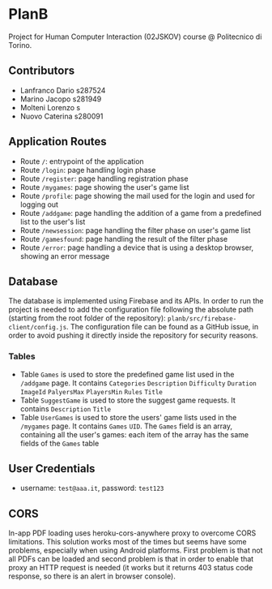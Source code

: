 # PlanB

Project for Human Computer Interaction (02JSKOV) course @ Politecnico di Torino.

## Contributors
- Lanfranco Dario s287524
- Marino Jacopo s281949
- Molteni Lorenzo s
- Nuovo Caterina s280091

## Application Routes
- Route `/`: entrypoint of the application
- Route `/login`: page handling login phase
- Route `/register`: page handling registration phase
- Route `/mygames`: page showing the user's game list
- Route `/profile`: page showing the mail used for the login and used for logging out
- Route `/addgame`: page handling the addition of a game from a predefined list to the user's list
- Route `/newsession`: page handling the filter phase on user's game list
- Route `/gamesfound`: page handling the result of the filter phase
- Route `/error`: page handling a device that is using a desktop browser, showing an error message

## Database
The database is implemented using Firebase and its APIs. In order to run the project is needed to add the configuration file following the absolute path (starting from the root folder of the repository): `planb/src/firebase-client/config.js`.
The configuration file can be found as a GitHub issue, in order to avoid pushing it directly inside the repository for security reasons.
### Tables
- Table `Games` is used to store the predefined game list used in the `/addgame` page. It contains `Categories` `Description` `Difficulty` `Duration` `ImageId` `PalyersMax` `PlayersMin` `Rules` `Title`
- Table `SuggestGame` is used to store the suggest game requests. It contains `Description` `Title`
- Table `UserGames` is used to store the users' game lists used in the `/mygames` page. It contains `Games` `UID`. The `Games` field is an array, containing all the user's games: each item of the array has the same fields of the `Games` table

## User Credentials
- username: `test@aaa.it`, password: `test123`

## CORS
In-app PDF loading uses heroku-cors-anywhere proxy to overcome CORS limitations. This solution works most of the times but seems have some problems, especially when using Android platforms. First problem is that not all PDFs can be loaded and second problem is that in order to enable that proxy an HTTP request is needed (it works but it returns 403 status code response, so there is an alert in browser console).
